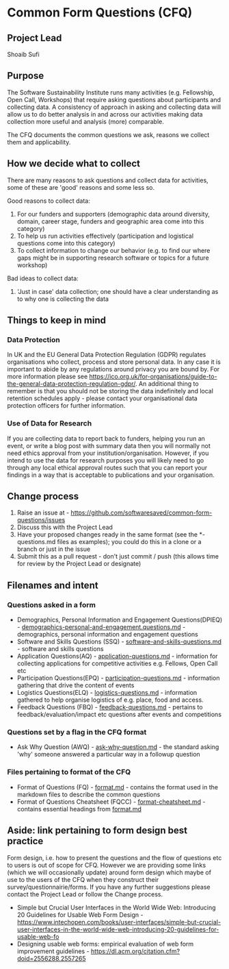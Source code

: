# Common Form Questions (CFQ)

## Project Lead
Shoaib Sufi

## Purpose 
The Software Sustainability Institute runs many activities (e.g. Fellowship, Open Call, Workshops) that require asking questions about participants and collecting data. A consistency of approach in asking and collecting data will allow us to do better analysis in and across our activities making data collection more useful and analysis (more) comparable.

The CFQ documents the common questions we ask, reasons we collect them and applicability.

## How we decide what to collect

There are many reasons to ask questions and collect data for activities, some of these are 'good' reasons and some less so.

Good reasons to collect data:
1. For our funders and supporters (demographic data around diversity, domain, career stage, funders and geographic area come into this category)
2. To help us run activities effectively (participation and logistical questions come into this category)  
3. To collect information to change our behavior (e.g. to find our where gaps might be in supporting research software or topics for a future workshop)

Bad ideas to collect data:
1. 'Just in case' data collection; one should have a clear understanding as to why one is collecting the data

## Things to keep in mind

### Data Protection

In UK and the EU General Data Protection Regulation (GDPR) regulates organisations who collect, process and store personal data. In any case it is important to abide by any regulations around privacy you are bound by. For more information please see https://ico.org.uk/for-organisations/guide-to-the-general-data-protection-regulation-gdpr/. An additional thing to remember is that you should not be storing the data indefinitely and local retention schedules apply - please contact your organisational data protection officers for further information.

### Use of Data for Research

If you are collecting data to report back to funders, helping you run an event, or write a blog post with summary data then you will normally not need ethics approval from your institution/organisation. However, if you intend to use the data for research purposes you will likely need to go through any local ethical approval routes such that you can report your findings in a way that is acceptable to publications and your organisation.
 

## Change process

1. Raise an issue at - https://github.com/softwaresaved/common-form-questions/issues
2. Discuss this with the Project Lead
3. Have your proposed changes ready in the same format (see the \*-questions.md files as examples); you could do this in a clone or a branch or just in the issue
4. Submit this as a pull request - don't just commit / push (this allows time for review by the Project Lead or designate)

## Filenames and intent

### Questions asked in a form
* Demographics, Personal Information and Engagement Questions(DPIEQ) - [demographics-personal-and-engagement.questions.md](questions/demographics-personal-and-engagement.questions.md) - demographics, personal information and engagement questions
* Software and Skills Questions (SSQ) - [software-and-skills-questions.md](software-and-skills-questions.md) - software and skills questions
* Application Questions(AQ) - [application-questions.md](application-questions.md) - information for collecting applications for competitive activities e.g. Fellows, Open Call etc
* Participation Questions(EPQ) - [participation-questions.md](participation-questions.md) -  information gathering that drive the content of events
* Logistics Questions(ELQ) - [logistics-questions.md](logistics-questions.md) - information gathered to help organise logistics of e.g. place, food and access.
* Feedback Questions (FBQ) - [feedback-questions.md](feedback-questions.md) - pertains to feedback/evaluation/impact etc questions after events and competitions

### Questions set by a flag in the CFQ format
* Ask Why Question (AWQ) - [ask-why-question.md](ask-why-question.md) - the standard asking 'why' someone answered a particular way in a followup question  

### Files pertaining to format of the CFQ
* Format of Questions (FQ) - [format.md](format.md) - contains the format used in the markdown files to describe the common questions
* Format of Questions Cheatsheet (FQCC) - [format-cheatsheet.md](format-cheatsheet.md) - contains essential headings from [format.md](format.md) 

## Aside: link pertaining to form design best practice
Form design, i.e. how to present the questions and the flow of questions etc to users is out of scope for CFQ. However we are providing some links (which we will occasionally update) around form design which maybe of use to the users of the CFQ when they construct their survey/questionnairie/forms. If you have any further suggestions please contact the Project Lead or follow the Change process.

* Simple but Crucial User Interfaces in the World Wide Web: Introducing 20 Guidelines for Usable Web Form Design - https://www.intechopen.com/books/user-interfaces/simple-but-crucial-user-interfaces-in-the-world-wide-web-introducing-20-guidelines-for-usable-web-fo
* Designing usable web forms: empirical evaluation of web form improvement guidelines - https://dl.acm.org/citation.cfm?doid=2556288.2557265
